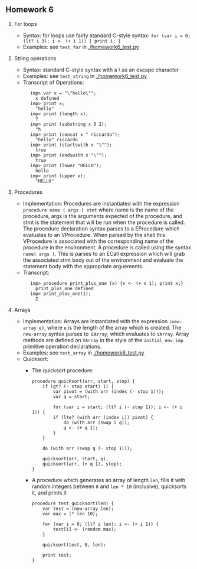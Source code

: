 ## Homework 6

1. For loops
    - Syntax: for loops use fairly standard C-style syntax: `for (var i = 0; (lt? i 3); i <- (+ i 1)) { print i; }`
    - Examples: see `test_for` in [./homework6_test.py](./homework6_test.py)

2. String operations
    - Syntax: standard C-style syntax with a \ as an escape character
    - Examples: see `test_string` in [./homework6_test.py](./homework6_test.py)
    - Transcript of Operations:
    ```
          imp> var x = "\"hello\"";
            x defined
          imp> print x;
            "hello"
          imp> print (length x);
            7
          imp> print (substring x 0 2);
            "h
          imp> print (concat x " riccardo");
            "hello" riccardo
          imp> print (startswith x "\"");
            true
          imp> print (endswith x "\"");
            true
          imp> print (lower "HELLO");
            hello
          imp> print (upper x);
            "HELLO"
    ```

3. Procedures
    - Implementation: Procedures are instantiated with the expression `procedure name ( args ) stmt` where name is the name of the procedure, args is the arguments expected of the procedure, and stmt is the statement that will be run when the procedure is called. The procedure declaration syntax parses to a EProcedure which evaluates to an VProcedure. When parsed by the shell this VProcedure is associated with the corresponding name of the procedure in the environment. A procedure is called using the syntax `name( args )`. This is parses to an ECall expression which will grab the associated stmt body out of the environment and evaluate the statement body with the appropriate arguements.
    - Transcript:
    ```
          imp> procedure print_plus_one (x) {x <- (+ x 1); print x;}
            print_plus_one defined
          imp> print_plus_one(1);
            2
    ```
    
4. Arrays
    - Implementation: Arrays are instantiated with the expression `(new-array e)`, where `e` is the length of the array which is created. The `new-array` syntax parses to` EArray`, which evaluates to `VArray`. Array methods are defined on `VArray` in the style of the `initial_env_imp` primitive operation declarations.
    - Examples: see `test_array` in [./homework6_test.py](./homework6_test.py)
    - Quicksort:
        - The quicksort procedure:
            ```
            procedure quicksort(arr, start, stop) {
                if (gt? (- stop start) 1) {
                    var pivot = (with arr (index (- stop 1)));
                    var q = start;

                    for (var i = start; (lt? i (- stop 1)); i <- (+ i 1)) {
                    if (lte? (with arr (index i)) pivot) {
                        do (with arr (swap i q));
                        q <- (+ q 1);
                    }
                }

                do (with arr (swap q (- stop 1)));

                quicksort(arr, start, q);
                quicksort(arr, (+ q 1), stop);
            }
            ```

        - A procedure which generates an array of length `len`, fills it with random integers between `0` and `len * 10` (inclusive), quicksorts it, and prints it
            ```
            procedure test_quicksort(len) {
                var test = (new-array len);
                var max = (* len 10);

                for (var i = 0; (lt? i len); i <- (+ i 1)) {
                    test[i] <- (random max);
                }

                quicksort(test, 0, len);

                print test;
            }
            ```
